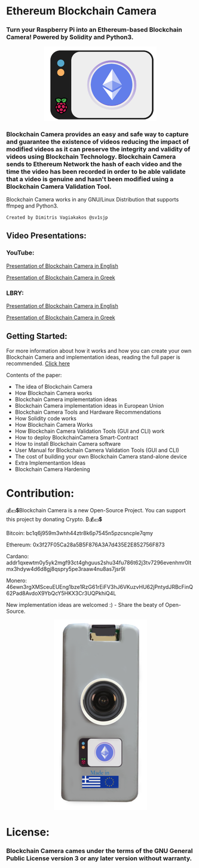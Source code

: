 # Ethereum Blockchain Camera

### Turn your Raspberry Pi into an Ethereum-based Blockchain Camera! Powered by Solidity and Python3.

<p align="center"><img src="https://github.com/sv1sjp/Blockchain_Camera/blob/main/icons/logo.png" width="300">
  
### Blockchain Camera provides an easy and safe way to capture and guarantee the existence of videos reducing the impact of modified videos as it can preserve the integrity and validity of videos using Blockchain Technology. Blockchain Camera sends to Ethereum Network the hash of each video and the time the video has been recorded in order to be able validate that a video is genuine and hasn't been modified using a Blockchain Camera Validation Tool. 

Blockchain Camera works in any GNU/Linux Distribution that supports ffmpeg and Python3.

```
Created by Dimitris Vagiakakos @sv1sjp
```

## Video Presentations:

### YouTube:

[Presentation of Blockchain Camera in English](https://youtu.be/1CvG0aa9PdM)

[Presentation of Blockchain Camera in Greek](https://youtu.be/7N7_W0pdbcs)

### LBRY:

[Presentation of Blockchain Camera in English](https://odysee.com/@PenguinDodgers/Blockchain_Camera)

[Presentation of Blockchain Camera in Greek](https://odysee.com/@PenguinDodgers/Blockchain_Camera_GR)


## Getting Started:
For more information about how it works and how you can create your own Blockchain Camera and implementation ideas, reading the full paper is recommended. 
[Click here](https://github.com/sv1sjp/Blockchain_Camera/blob/main/Blockchain_Camera.pdf)

Contents of the paper:
- The idea of Blockchain Camera
- How Blockchain Camera works
- Blockchain Camera implementation ideas
- Blockchain Camera implementation ideas in European Union
- Blockchain Camera Tools and Hardware Recommendations
- How Solidity code works
- How Blockchain Camera Works
- How Blockchain Camera Validation Tools (GUI and CLI) work
- How to deploy BlockchainCamera Smart-Contract
- How to install Blockchain Camera software
- User Manual for Blockchain Camera Validation Tools (GUI and CLI)
- The cost of building your own Blockchain Camera stand-alone device
- Extra Implementantion Ideas
- Blockchain Camera Hardening


# Contribution:
💰💵💲Blockchain Camera is a new Open-Source Project. You can support this project by donating Crypto. ₿💰💵💲

Bitcoin: bc1q6j959m3whh44ztr8k6p7545n5pzcsncple7qmy

Ethereum: 0x3f27F05Ca28a5B5F876A3A7d435E2E852756F873

Cardano: addr1qxewtm0y5yk2mgf93ct4ghguus2shu34fu786t62j3tv7296evenhmr0ltmx3hdyw4d6d8gj8qspry5pe3raaw4nu8as7jsr9l

Monero: 46ewn3rgXMSceuEUEng1bze1RzG61rEiFV3hJ6VKuzvHU62jPntydJRBcFinQ62Pad8AvdoX9YbQcY5HKX3Cr3UQPkhiQ4L

New implementation ideas are welcomed :) - Share the beaty of Open-Source.

 <p align="center"><img src="https://github.com/sv1sjp/Blockchain_Camera/blob/main/icons/proof_of_concept.png" width="250">
 
# License:
### Blockchain Camera cames under the terms of the GNU General Public License version 3 or any later version without warranty.
